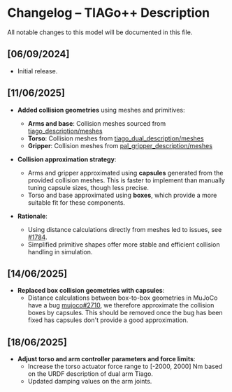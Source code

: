 # Changelog – TIAGo++ Description

All notable changes to this model will be documented in this file.

## [06/09/2024]

- Initial release.

## [11/06/2025]

- **Added collision geometries** using meshes and primitives:
  - **Arms and base**: Collision meshes sourced from [tiago_description/meshes](https://github.com/pal-robotics/tiago_robot/tree/humble-devel/tiago_description/meshes)
  - **Torso**: Collision meshes from [tiago_dual_description/meshes](https://github.com/pal-robotics/tiago_dual_robot/tree/humble-devel/tiago_dual_description/meshes)
  - **Gripper**: Collision meshes from [pal_gripper_description/meshes](https://github.com/pal-robotics/pal_gripper/tree/humble-devel/pal_gripper_description/meshes)

- **Collision approximation strategy**:
  - Arms and gripper approximated using **capsules** generated from the provided collision meshes. This is faster to implement than manually tuning capsule sizes, though less precise.
  - Torso and base approximated using **boxes**, which provide a more suitable fit for these components.

- **Rationale**:
  - Using distance calculations directly from meshes led to issues, see [#1784](https://github.com/google-deepmind/mujoco/issues/1784#issuecomment-2303899197).
  - Simplified primitive shapes offer more stable and efficient collision handling in simulation.

## [14/06/2025]

- **Replaced box collision geometries with capsules**:
  - Distance calculations between box-to-box geometries in MuJoCo have a bug [mujoco#2710](https://github.com/google-deepmind/mujoco/issues/2710), we therefore approximate the collision boxes by capsules. This should be removed once the bug has been fixed has capsules don't provide a good approximation.

## [18/06/2025]

- **Adjust torso and arm controller parameters and force limits**:
  - Increase the torso actuator force range to [-2000, 2000] Nm based on the URDF description of dual arm Tiago.
  - Updated damping values on the arm joints.
